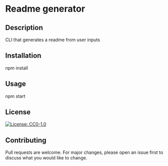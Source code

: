 # Readme generator

## Description 

CLI that generates a readme from user inputs

## Installation

npm install

## Usage

npm start

## License

[![License: CC0-1.0](https://licensebuttons.net/l/zero/1.0/80x15.png)](http://creativecommons.org/publicdomain/zero/1.0/)

## Contributing

Pull requests are welcome. For major changes, please open an issue first to discuss what you would like to change.
